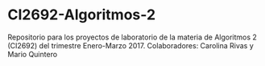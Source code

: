 # CI2692-Algoritmos-2
Repositorio para los proyectos de laboratorio de la materia de Algoritmos 2 (CI2692) del trimestre Enero-Marzo 2017. Colaboradores: Carolina Rivas y Mario Quintero
